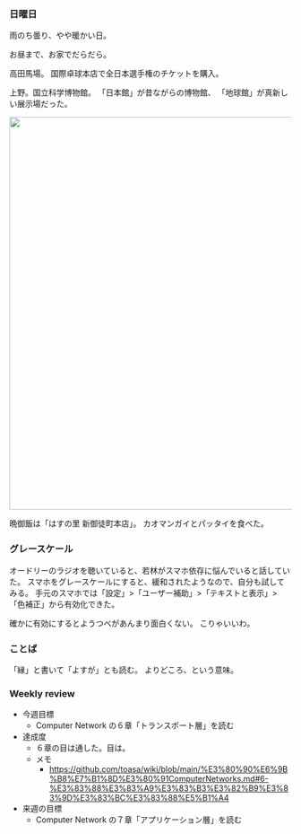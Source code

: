 ### 日曜日

雨のち曇り、やや暖かい日。

お昼まで、お家でだらだら。

高田馬場。
国際卓球本店で全日本選手権のチケットを購入。

上野。国立科学博物館。
「日本館」が昔ながらの博物館、
「地球館」が真新しい展示場だった。

<img src="https://i.imgur.com/bpGnCCR.jpg" width="700">

晩御飯は「はすの里 新御徒町本店」。
カオマンガイとパッタイを食べた。

### グレースケール

オードリーのラジオを聴いていると、若林がスマホ依存に悩んでいると話していた。
スマホをグレースケールにすると、緩和されたようなので、自分も試してみる。
手元のスマホでは「設定」>「ユーザー補助」>「テキストと表示」>「色補正」から有効化できた。

確かに有効にするとようつべがあんまり面白くない。
こりゃいいわ。

### ことば

「縁」と書いて「よすが」とも読む。
よりどころ、という意味。

### Weekly review

- 今週目標
  - Computer Network の６章「トランスポート層」を読む
- 達成度
  - ６章の目は通した。目は。
  - メモ
    - https://github.com/toasa/wiki/blob/main/%E3%80%90%E6%9B%B8%E7%B1%8D%E3%80%91ComputerNetworks.md#6-%E3%83%88%E3%83%A9%E3%83%B3%E3%82%B9%E3%83%9D%E3%83%BC%E3%83%88%E5%B1%A4
- 来週の目標
  - Computer Network の７章「アプリケーション層」を読む